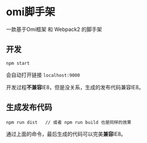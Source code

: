# omi脚手架

一款基于Omi框架 和 Webpack2 的脚手架


## 开发

```
npm start 
```

会自动打开链接 `localhost:9000`

开发过程**不兼容**IE8，但是没关系，生成的发布代码兼容IE8。

## 生成发布代码

```
npm run dist   // 或者 npm run build 也是同样的效果
```

通过上面的命令，最后生成的代码可以完美**兼容**IE8。